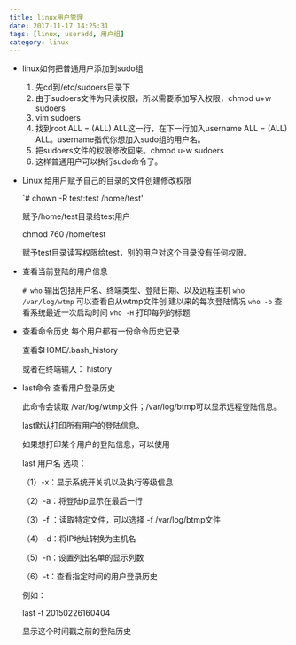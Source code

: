 ```yaml
---
title: linux用户管理
date: 2017-11-17 14:25:31
tags: [linux, useradd, 用户组]
category: linux
---
```


* linux如何把普通用户添加到sudo组
    
    1. 先cd到/etc/sudoers目录下 
    2. 由于sudoers文件为只读权限，所以需要添加写入权限，chmod u+w sudoers 
    3. vim sudoers 
    4. 找到root ALL = (ALL) ALL这一行，在下一行加入username ALL = (ALL) ALL。username指代你想加入sudo组的用户名。 
    5. 把sudoers文件的权限修改回来。chmod u-w sudoers 
    6. 这样普通用户可以执行sudo命令了。
<!-- more -->

* Linux 给用户赋予自己的目录的文件创建修改权限
    
    `# chown -R test:test /home/test'

    赋予/home/test目录给test用户

    chmod 760 /home/test

    赋予test目录读写权限给test，别的用户对这个目录没有任何权限。

* 查看当前登陆的用户信息

    `# who`
    输出包括用户名、终端类型、登陆日期、以及远程主机
    `who /var/log/wtmp` 
    可以查看自从wtmp文件创       建以来的每次登陆情况
    `who -b`
    查看系统最近一次启动时间
    `who -H` 
    打印每列的标题 
    
* 查看命令历史
    每个用户都有一份命令历史记录 

    查看$HOME/.bash_history 

    或者在终端输入： history
    
* last命令
    查看用户登录历史 

    此命令会读取 /var/log/wtmp文件；/var/log/btmp可以显示远程登陆信息。 

    last默认打印所有用户的登陆信息。 

    如果想打印某个用户的登陆信息，可以使用 

    last 用户名
 选项： 

    （1）-x：显示系统开关机以及执行等级信息 

    （2）-a：将登陆ip显示在最后一行 

    （3）-f ：读取特定文件，可以选择 -f /var/log/btmp文件 

    （4）-d：将IP地址转换为主机名 

    （5）-n：设置列出名单的显示列数 

    （6）-t：查看指定时间的用户登录历史 

    例如： 

    last -t 20150226160404 

    显示这个时间戳之前的登陆历史
 


